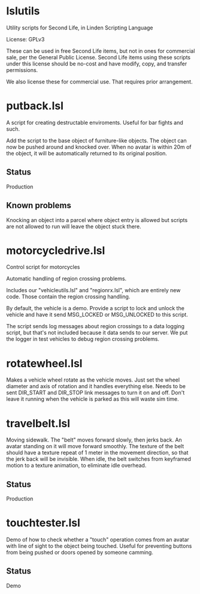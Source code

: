 # lslutils
Utility scripts for Second Life, in Linden Scripting Language

License: GPLv3

These can be used in free Second Life items, but not in ones for commercial sale,
per the General Public License. Second Life items using these scripts under this
license should be no-cost and have modify, copy, and transfer permissions.

We also license these for commercial use. That requires prior arrangement.

# putback.lsl

A script for creating destructable enviroments. Useful for bar fights and such.

Add the script to the base object of furniture-like objects. The object can now be pushed
around and knocked over. When no avatar is within 20m of the object, it will be
automatically returned to its original position.

## Status
Production

## Known problems

Knocking an object into a parcel where object entry is allowed but scripts are not allowed to run
will leave the object stuck there.

# motorcycledrive.lsl

Control script for motorcycles

Automatic handling of region crossing problems.

Includes our "vehicleutils.lsl" and "regionrx.lsl", which are entirely new code. Those contain
the region crossing handling. 

By default, the vehicle is a demo. Provide a script to lock and unlock the vehicle and have it send
MSG_LOCKED or MSG_UNLOCKED to this script.

The script sends log messages about region crossings to a data logging script, but that's not included
because it data sends to our server. We put the logger in test vehicles to debug region crossing problems.

# rotatewheel.lsl

Makes a vehicle wheel rotate as the vehicle moves. Just set the wheel diameter and axis of rotation 
and it handles everything else.  Needs to be sent DIR_START and DIR_STOP link messages
to turn it on and off. Don't leave it running when the vehicle is parked as this will waste sim time.

# travelbelt.lsl

Moving sidewalk. The "belt" moves forward slowly, then jerks back. An avatar standing on it will move
forward smoothly.
The texture of the belt should have a texture repeat of 1 meter in the movement direction, so that
the jerk back will be invisible. When idle, the belt switches from keyframed motion to a texture
animation, to eliminate idle overhead.

## Status
Production

# touchtester.lsl

Demo of how to check whether a "touch" operation comes from an avatar with line of sight to
the object being touched. Useful for preventing buttons from being pushed or doors opened by
someone camming.

## Status
Demo
